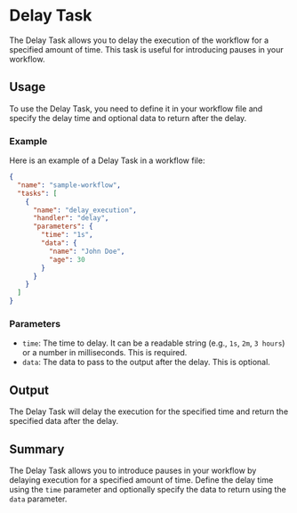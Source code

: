 # Delay Task

The Delay Task allows you to delay the execution of the workflow for a specified amount of time.
This task is useful for introducing pauses in your workflow.

## Usage

To use the Delay Task, you need to define it in your workflow file and specify the delay time and optional data to return after the delay.

### Example

Here is an example of a Delay Task in a workflow file:

```json
{
  "name": "sample-workflow",
  "tasks": [
    {
      "name": "delay_execution",
      "handler": "delay",
      "parameters": {
        "time": "1s",
        "data": {
          "name": "John Doe",
          "age": 30
        }
      }
    }
  ]
}
```

### Parameters

- `time`: The time to delay. It can be a readable string (e.g., `1s`, `2m`, `3 hours`) or a number in milliseconds. This is required.
- `data`: The data to pass to the output after the delay. This is optional.

## Output

The Delay Task will delay the execution for the specified time and return the specified data after the delay.

## Summary

The Delay Task allows you to introduce pauses in your workflow by delaying execution for a specified amount of time.
Define the delay time using the `time` parameter and optionally specify the data to return using the `data` parameter.
